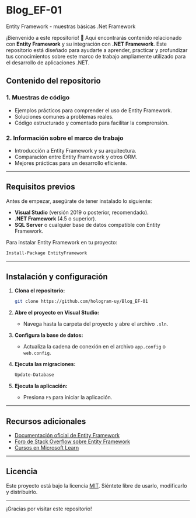 # Blog_EF-01
Entity Framework - muestras básicas .Net Framework

¡Bienvenido a este repositorio! 🎉 Aquí encontrarás contenido relacionado con **Entity Framework** y su integración con **.NET Framework**. Este repositorio está diseñado para ayudarte a aprender, practicar y profundizar tus conocimientos sobre este marco de trabajo ampliamente utilizado para el desarrollo de aplicaciones .NET.

## Contenido del repositorio

### 1. **Muestras de código**
   - Ejemplos prácticos para comprender el uso de Entity Framework.
   - Soluciones comunes a problemas reales.
   - Código estructurado y comentado para facilitar la comprensión.

### 2. **Información sobre el marco de trabajo**
   - Introducción a Entity Framework y su arquitectura.
   - Comparación entre Entity Framework y otros ORM.
   - Mejores prácticas para un desarrollo eficiente.

---

## Requisitos previos

Antes de empezar, asegúrate de tener instalado lo siguiente:

- **Visual Studio** (versión 2019 o posterior, recomendado).
- **.NET Framework** (4.5 o superior).
- **SQL Server** o cualquier base de datos compatible con Entity Framework.

Para instalar Entity Framework en tu proyecto:

```bash
Install-Package EntityFramework
```

---

## Instalación y configuración

1. **Clona el repositorio:**
   ```bash
   git clone https://github.com/hologram-uy/Blog_EF-01
   ```

2. **Abre el proyecto en Visual Studio:**
   - Navega hasta la carpeta del proyecto y abre el archivo `.sln`.

3. **Configura la base de datos:**
   - Actualiza la cadena de conexión en el archivo `app.config` o `web.config`.

4. **Ejecuta las migraciones:**
   ```bash
   Update-Database
   ```

5. **Ejecuta la aplicación:**
   - Presiona `F5` para iniciar la aplicación.

---

## Recursos adicionales

- [Documentación oficial de Entity Framework](https://learn.microsoft.com/en-us/ef/)
- [Foro de Stack Overflow sobre Entity Framework](https://stackoverflow.com/questions/tagged/entity-framework)
- [Cursos en Microsoft Learn](https://learn.microsoft.com/en-us/training/)

---

## Licencia

Este proyecto está bajo la licencia [MIT](LICENSE). Siéntete libre de usarlo, modificarlo y distribuirlo.

---

¡Gracias por visitar este repositorio! 
